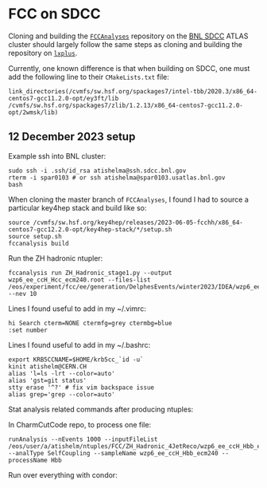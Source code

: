 # FCC on SDCC

Cloning and building the [`FCCAnalyses`](https://github.com/HEP-FCC/FCCAnalyses) repository on the [BNL SDCC](https://www.sdcc.bnl.gov/) ATLAS cluster should largely follow the same steps as cloning and building the repository on [`lxplus`](https://abpcomputing.web.cern.ch/computing_resources/lxplus/).

Currently, one known difference is that when building on SDCC, one must add the following line to their `CMakeLists.txt` file:

```
link_directories(/cvmfs/sw.hsf.org/spackages7/intel-tbb/2020.3/x86_64-centos7-gcc11.2.0-opt/ey3ft/lib /cvmfs/sw.hsf.org/spackages7/zlib/1.2.13/x86_64-centos7-gcc11.2.0-opt/2wmsk/lib)
```

## 12 December 2023 setup

Example ssh into BNL cluster:

```
sudo ssh -i .ssh/id_rsa atishelma@ssh.sdcc.bnl.gov
rterm -i spar0103 # or ssh atishelma@spar0103.usatlas.bnl.gov
bash
```

When cloning the master branch of `FCCAnalyses`, I found I had to source a particular key4hep stack and build like so:

```
source /cvmfs/sw.hsf.org/key4hep/releases/2023-06-05-fcchh/x86_64-centos7-gcc12.2.0-opt/key4hep-stack/*/setup.sh
source setup.sh
fccanalysis build
```

Run the ZH hadronic ntupler:

```
fccanalysis run ZH_Hadronic_stage1.py --output wzp6_ee_ccH_Hcc_ecm240.root --files-list /eos/experiment/fcc/ee/generation/DelphesEvents/winter2023/IDEA/wzp6_ee_ccH_Hcc_ecm240/events_056080797.root --nev 10
```

Lines I found useful to add in my ~/.vimrc:

```
hi Search cterm=NONE ctermfg=grey ctermbg=blue
:set number
```

Lines I found useful to add in my ~/.bashrc:

```
export KRB5CCNAME=$HOME/krb5cc_`id -u`
kinit atishelm@CERN.CH
alias 'l=ls -lrt --color=auto'
alias 'gst=git status'
stty erase '^?' # fix vim backspace issue
alias grep='grep --color=auto'
```

Stat analysis related commands after producing ntuples:

In CharmCutCode repo, to process one file:

```
runAnalysis --nEvents 1000 --inputFileList /eos/user/a/atishelm/ntuples/FCC/ZH_Hadronic_4JetReco/wzp6_ee_ccH_Hbb_ecm240/chunk0.root --analType SelfCoupling --sampleName wzp6_ee_ccH_Hbb_ecm240 --processName Hbb
```

Run over everything with condor:

```

```
